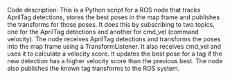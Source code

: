Code description:
This is a Python script for a ROS node that tracks AprilTag detections, stores the best poses in the map frame and publishes the transforms for those poses. It does this by subscribing to two topics, one for the AprilTag detections and another for cmd_vel (command velocity). The node receives AprilTag detections and transforms the poses into the map frame using a TransformListener. It also receives cmd_vel and uses it to calculate a velocity score. It updates the best pose for a tag if the new detection has a higher velocity score than the previous best. The node also publishes the known tag transforms to the ROS system.

